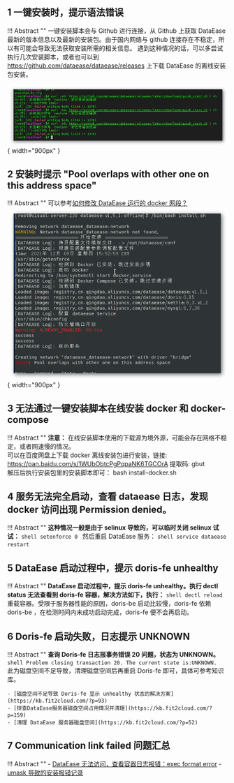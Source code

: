## 1 一键安装时，提示语法错误

!!! Abstract ""
    一键安装脚本会与 Github 进行连接，从 Github 上获取 DataEase 最新的版本信息以及最新的安装包。由于国内网络与 github 连接存在不稳定，所以有可能会导致无法获取安装所需的相关信息。 遇到这种情况的话，可以多尝试执行几次安装脚本，或者也可以到 https://github.com/dataease/dataease/releases 上下载 DataEase 的离线安装包安装。

![安装报错](../../img/faq/install-error.png){ width="900px" }

## 2 安装时提示 "Pool overlaps with other one on this address space"

!!! Abstract ""
    可以参考[如何修改 DataEase 运行的 docker 网段？](../configuration/#7-docker)
![网段冲突](../../img/faq/address-space.png){ width="900px" }


## 3 无法通过一键安装脚本在线安装 docker 和 docker-compose

!!! Abstract ""
    **注意：** 在线安装脚本使用的下载源为境外源，可能会存在网络不稳定，或者网速慢的情况。  
    可以在百度网盘上下载 docker 离线安装包进行安装，链接: https://pan.baidu.com/s/1WUbObtcPgPqpaNK6TGCOrA 提取码: gbut  
    解压后执行安装包里的安装脚本即可： bash install-docker.sh

## 4 服务无法完全启动，查看 dataease 日志，发现 docker 访问出现 Permission denied。

!!! Abstract ""
    **这种情况一般是由于 selinux 导致的，可以临时关闭 selinux 试试：**
    ```shell
    setenforce 0
    ```
    然后重启 DataEase 服务：
    ```shell
    service dataease restart
    ```

## 5 DataEase 启动过程中，提示 doris-fe unhealthy

!!! Abstract ""
    **DataEase 启动过程中，提示 doris-fe unhealthy。执行 dectl status 无法查看到 doris-fe 容器，解决方法如下，执行：**
    ```shell
    dectl reload
    ```
    重载容器。受限于服务器性能的原因，doris-be 启动比较慢，doris-fe 依赖 doris-be ，在检测时间内未成功启动完成，doris-fe 便不会再启动。

## 6 Doris-fe 启动失败，日志提示 UNKNOWN 

!!! Abstract ""
    **查询 Doris-fe 日志报事务错误 20 问题，状态为 UNKNOWN。**
    ```shell
    Problem closing transaction 20. The current state is:UNKNOWN.
    ```
    此为磁盘空间不足导致，清理磁盘空间后再重启 Doris-fe 即可，具体可参考知识库。

    - [磁盘空间不足导致 Doris-fe 显示 unhealthy 状态的解决方案](https://kb.fit2cloud.com/?p=93)  
    - [排查DataEase服务器磁盘空间占用情况并清理](https://kb.fit2cloud.com/?p=159)  
    - [清理 DataEase 服务器磁盘空间](https://kb.fit2cloud.com/?p=52)  
## 7 Communication link failed 问题汇总

!!! Abstract ""
    - [DataEase 无法访问，查看容器日志报错：exec format error](https://kb.fit2cloud.com/?p=151)
    - [umask 导致的安装报错记录](https://kb.fit2cloud.com/?p=fd9c0661-06c8-48c7-8fed-c1caa925bcb5)

